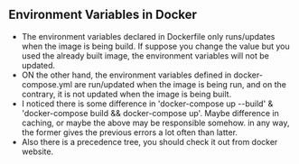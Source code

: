 ## Environment Variables in Docker
- The environment variables declared in Dockerfile only runs/updates when the image is being build. If suppose you change the value but you used the already built image, the environment variables will not be updated.
- ON the other hand, the environment variables defined in docker-compose.yml are run/updated when the image is being run, and on the contrary, it is not updated when the image is being built.
- I noticed there is some difference in 'docker-compose up --build' & 'docker-compose build && docker-compose up'. Maybe difference in caching, or maybe the above may be responsible somehow. in any way, the former gives the previous errors a lot often than latter.
- Also there is a precedence tree, you should check it out from docker website.
  

